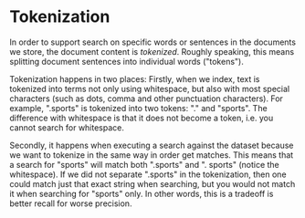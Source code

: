 # Tokenization

In order to support search on specific words or sentences in the documents we store, the document content is *tokenized*. Roughly speaking, this means splitting document sentences into individual words ("tokens").

Tokenization happens in two places: Firstly, when we index, text is tokenized into terms not only using whitespace, but also with most special characters (such as dots, comma and other punctuation characters). For example, ".sports" is tokenized into two tokens: "." and "sports". The difference with whitespace is that it does not become a token, i.e. you cannot search for whitespace.

Secondly, it happens when executing a search against the dataset because we want to tokenize in the same way in order get matches. This means that a search for "sports" will match both ".sports" and ". sports" (notice the whitespace). If we did not separate ".sports" in the tokenization, then one could match just that exact string when searching, but you would not match it when searching for "sports" only. In other words, this is a tradeoff is better recall for worse precision.
